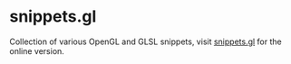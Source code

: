 # snippets.gl

Collection of various OpenGL and GLSL snippets, visit [snippets.gl](https://snippets.gl) for the online version.
